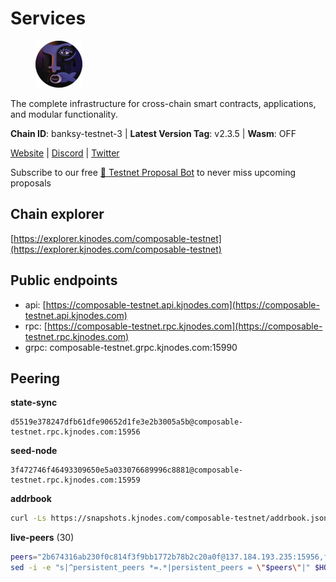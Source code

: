 # Services

<figure><img src="https://raw.githubusercontent.com/kj89/cosmos-images/main/logos/composable.png" alt=""><figcaption></figcaption></figure>

The complete infrastructure for cross-chain smart  contracts, applications, and modular functionality.

**Chain ID**: banksy-testnet-3 | **Latest Version Tag**: v2.3.5 | **Wasm**: OFF

[Website](https://www.composable.finance) | [Discord](https://discord.gg/composable) | [Twitter](https://twitter.com/ComposableFin)



Subscribe to our free [🤖 Testnet Proposal Bot](https://t.me/kjnodes_testnet_proposal_bot) to never miss upcoming proposals


## Chain explorer
[https://explorer.kjnodes.com/composable-testnet](https://explorer.kjnodes.com/composable-testnet)

## Public endpoints

* api: [https://composable-testnet.api.kjnodes.com](https://composable-testnet.api.kjnodes.com)
* rpc: [https://composable-testnet.rpc.kjnodes.com](https://composable-testnet.rpc.kjnodes.com)
* grpc: composable-testnet.grpc.kjnodes.com:15990

## Peering

**state-sync**

```text
d5519e378247dfb61dfe90652d1fe3e2b3005a5b@composable-testnet.rpc.kjnodes.com:15956
```

**seed-node**

```text
3f472746f46493309650e5a033076689996c8881@composable-testnet.rpc.kjnodes.com:15959
```

**addrbook**
```bash
curl -Ls https://snapshots.kjnodes.com/composable-testnet/addrbook.json > $HOME/.banksy/config/addrbook.json
```

**live-peers** (30)
```bash
peers="2b674316ab230f0c814f3f9bb1772b78b2c20a0f@137.184.193.235:15956,f86f691caf126ab0df6101d8748cf3313c99bbb6@78.31.64.11:26356,1f3bc143690c465800406a7b6c2898d4f0adebe6@65.21.91.160:27111,01653b523732cf8f48225859d97f0b41e429079b@65.108.199.206:33656,46bd8f512d60a8ea2ed73a34e444d22f8436dc7d@104.218.55.110:27656,7c064eeb99a5da5b1fe8ffc78c9ff8b5a9f3eda3@85.239.233.241:15956,f458da361f5934ee8d44e2ac1136bfa56f13b005@139.59.226.152:26656,64196513969cdfc2e280ee25117c42031068f9ea@194.34.232.150:15956,117dea3045bce3a1bc4b0b59ed01a9be88df6815@65.108.124.121:60656,de2410e83b86e74a4569e0c120846b67c204f5bc@65.108.226.183:22256,5c2a752c9b1952dbed075c56c600c3a79b58c395@195.3.220.21:26976,b932185cd8f4a3d8d0dd9a01a78e2d489a99c074@144.76.174.27:26656,0a147702eea1e80c46b9a565f558f70ec5110f4b@65.109.92.148:46656,364b8245e72f083b0aa3e0d59b832020b66e9e9d@65.109.80.150:21500,a3ddd1ffc5d24bd12fc4b2af5d2769776f5ce67d@65.109.92.240:21206,0038c200adc435ad9a21cde4e945fe2f48f405ff@65.108.233.102:34656,eba3bc4613f3dac61201374ce09bee1fad00dc54@51.91.219.141:44003,8bfc2700b8ee3ccc87c7644232a56e934c47720e@65.108.238.147:34656,e6a21ccb5175df638723eec2bc4f6ed95717acd3@135.181.216.54:3050,56bb737da7d2628b5c252e992c649489120838c7@65.21.178.202:26656,e9441db297752fb454f63d7f0f0c8eb5e067d528@34.124.143.97:26656,d2deff06cf95c0d016d8f65822e1c74ce2af9def@95.217.58.111:26656,8390e4faca502620c177edcb8ee6ef7e57b5fcab@65.109.33.48:21656,05ec13f804da91036f413ca57a61849c169acda3@195.3.223.182:15956,ab771b5501a129c0d26cdef4bd3db1638702a24b@65.109.99.156:26656,783e682b38c0565082fe5d897b24feebf687c52b@65.108.13.154:37656,4d3873e7d858f2cb710fea20c88445ef97d3ae60@37.27.17.146:19656,df49f4fee2fe62bc0ca8c27ee0dbae3f0abec98f@46.38.232.86:24656,de24eace0af969355bdc050d438e031bea311459@65.21.106.106:34656,04f369723e9134c674479451b523a4c695a00901@51.15.10.24:26656"
sed -i -e "s|^persistent_peers *=.*|persistent_peers = \"$peers\"|" $HOME/.banksy/config/config.toml
```
